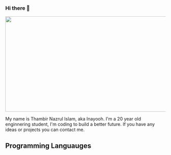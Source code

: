 ### Hi there 👋
<div align="center">
  <img src="[https://media.giphy.com/media/dWesBcTLavkZuG35MI/giphy.gif](https://visualmodo.com/wp-content/uploads/2022/11/How-To-Start-a-Software-Developer-Engineer-Career.png)" width="600" height="300"/>
</div>

My name is Thambir Nazrul Islam, aka Inayooh. I'm a 20 year old enginnering student, I'm coding to build a better future.
If you have any ideas or projects you can contact me.

## Programming Languauges



<!--
**Inayooh/Inayooh** is a ✨ _special_ ✨ repository because its `README.md` (this file) appears on your GitHub profile.

Here are some ideas to get you started:

- 🔭 I’m currently working on ...
- 🌱 I’m currently learning ...
- 👯 I’m looking to collaborate on ...
- 🤔 I’m looking for help with ...
- 💬 Ask me about ...
- 📫 How to reach me: ...
- 😄 Pronouns: ...
- ⚡ Fun fact: ...
-->
